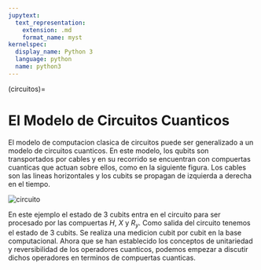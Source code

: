 ```yaml
---
jupytext:
  text_representation:
    extension: .md
    format_name: myst
kernelspec:
  display_name: Python 3
  language: python
  name: python3
---
```


(circuitos)=

# El Modelo de Circuitos Cuanticos

El modelo de computacion clasica de circuitos puede ser generalizado a un modelo de circuitos cuanticos. En este modelo, los qubits son transportados por cables y en su recorrido se encuentran con compuertas cuanticas que actuan sobre ellos, como en la siguiente figura. Los cables son las lineas horizontales y los cubits se propagan de izquierda a derecha en el tiempo. 

![circuito](../circuit.png)

En este ejemplo el estado de 3 cubits entra en el circuito para ser procesado por las compuertas $H$, $X$ y $R_{y}$. Como salida del circuito tenemos el estado de 3 cubits. Se realiza una medicion cubit por cubit en la base computacional. Ahora que se han establecido los conceptos de unitariedad y reversibilidad de los operadores cuanticos, podemos empezar a discutir dichos operadores en terminos de compuertas cuanticas. 
